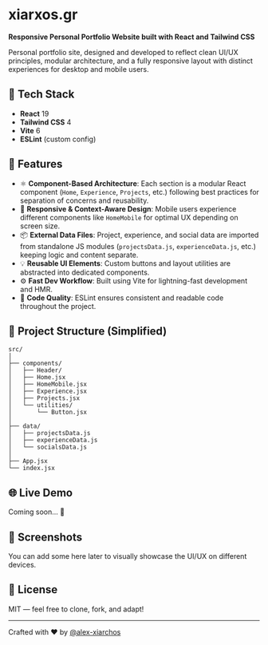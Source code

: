 
# xiarxos.gr

**Responsive Personal Portfolio Website built with React and Tailwind CSS**

Personal portfolio site, designed and developed to reflect clean UI/UX principles, modular architecture, and a fully responsive layout with distinct experiences for desktop and mobile users.

## 🚀 Tech Stack

- **React** 19
- **Tailwind CSS** 4
- **Vite** 6
- **ESLint** (custom config)

## 🧠 Features

- ⚛️ **Component-Based Architecture**: Each section is a modular React component (`Home`, `Experience`, `Projects`, etc.) following best practices for separation of concerns and reusability.
- 📱 **Responsive & Context-Aware Design**: Mobile users experience different components like `HomeMobile` for optimal UX depending on screen size.
- 📦 **External Data Files**: Project, experience, and social data are imported from standalone JS modules (`projectsData.js`, `experienceData.js`, etc.) keeping logic and content separate.
- 💡 **Reusable UI Elements**: Custom buttons and layout utilities are abstracted into dedicated components.
- ⚙️ **Fast Dev Workflow**: Built using Vite for lightning-fast development and HMR.
- 🧹 **Code Quality**: ESLint ensures consistent and readable code throughout the project.

## 📁 Project Structure (Simplified)

```
src/
│
├── components/
│   ├── Header/
│   ├── Home.jsx
│   ├── HomeMobile.jsx
│   ├── Experience.jsx
│   ├── Projects.jsx
│   └── utilities/
│       └── Button.jsx
│
├── data/
│   ├── projectsData.js
│   ├── experienceData.js
│   └── socialsData.js
│
├── App.jsx
└── index.jsx
```

## 🌐 Live Demo

Coming soon... 👀

## 📸 Screenshots

You can add some here later to visually showcase the UI/UX on different devices.

## 📄 License

MIT — feel free to clone, fork, and adapt!

---

Crafted with ❤️ by [@alex-xiarchos](https://github.com/alex-xiarchos)

